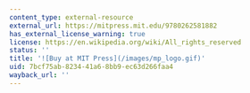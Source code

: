 ```yaml
---
content_type: external-resource
external_url: https://mitpress.mit.edu/9780262581882
has_external_license_warning: true
license: https://en.wikipedia.org/wiki/All_rights_reserved
status: ''
title: '![Buy at MIT Press](/images/mp_logo.gif)'
uid: 7bcf75ab-8234-41a6-8bb9-ec63d266faa4
wayback_url: ''
---
```

